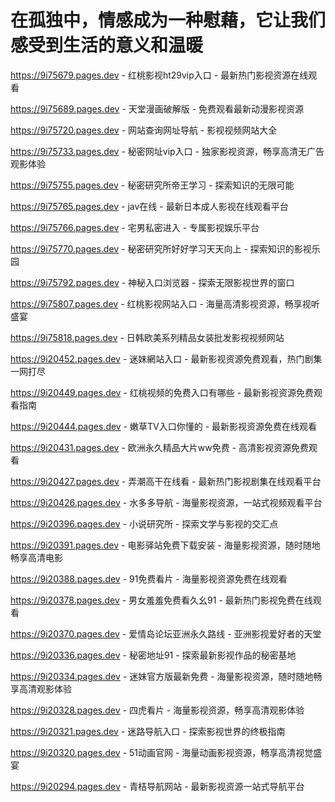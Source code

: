 # 在孤独中，情感成为一种慰藉，它让我们感受到生活的意义和温暖

https://9i75679.pages.dev - 红桃影视ht29vip入口 - 最新热门影视资源在线观看

https://9i75689.pages.dev - 天堂漫画破解版 - 免费观看最新动漫影视资源

https://9i75720.pages.dev - 网站查询网址导航 - 影视视频网站大全

https://9i75733.pages.dev - 秘密网址vip入口 - 独家影视资源，畅享高清无广告观影体验

https://9i75755.pages.dev - 秘密研究所帝王学习 - 探索知识的无限可能

https://9i75765.pages.dev - jav在线 - 最新日本成人影视在线观看平台

https://9i75766.pages.dev - 宅男私密进入 - 专属影视娱乐平台

https://9i75770.pages.dev - 秘密研究所好好学习天天向上 - 探索知识的影视乐园

https://9i75792.pages.dev - 神秘入口浏览器 - 探索无限影视世界的窗口

https://9i75807.pages.dev - 红桃影视网站入口 - 海量高清影视资源，畅享视听盛宴

https://9i75818.pages.dev - 日韩欧美系列精品女装批发影视视频网站

https://9i20452.pages.dev - 迷妹網站入口 - 最新影视资源免费观看，热门剧集一网打尽

https://9i20449.pages.dev - 红桃视频的免费入口有哪些 - 最新影视资源免费观看指南

https://9i20444.pages.dev - 嫩草TV入口你懂的 - 最新影视资源免费在线观看

https://9i20431.pages.dev - 欧洲永久精品大片ww免费 - 高清影视资源免费观看

https://9i20427.pages.dev - 弄潮高干在线看 - 最新热门影视剧集在线观看平台

https://9i20426.pages.dev - 水多多导航 - 海量影视资源，一站式视频观看平台

https://9i20396.pages.dev - 小说研究所 - 探索文学与影视的交汇点

https://9i20391.pages.dev - 电影驿站免费下载安装 - 海量影视资源，随时随地畅享高清电影

https://9i20388.pages.dev - 91免费看片 - 海量影视资源免费在线观看

https://9i20378.pages.dev - 男女羞羞免费看久幺91 - 最新热门影视免费在线观看

https://9i20370.pages.dev - 爱情岛论坛亚洲永久路线 - 亚洲影视爱好者的天堂

https://9i20336.pages.dev - 秘密地址91 - 探索最新影视作品的秘密基地

https://9i20334.pages.dev - 迷妹官方版最新免费 - 海量影视资源，随时随地畅享高清观影体验

https://9i20328.pages.dev - 四虎看片 - 海量影视资源，畅享高清观影体验

https://9i20321.pages.dev - 迷路导航入口 - 探索影视世界的终极指南

https://9i20320.pages.dev - 51动画官网 - 海量动画影视资源，畅享高清视觉盛宴

https://9i20294.pages.dev - 青桔导航网站 - 最新影视资源一站式导航平台
